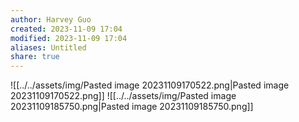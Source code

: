 ```yaml
---
author: Harvey Guo
created: 2023-11-09 17:04
modified: 2023-11-09 17:04
aliases: Untitled
share: true
---
```


![[../../assets/img/Pasted image 20231109170522.png|Pasted image 20231109170522.png]]
![[../../assets/img/Pasted image 20231109185750.png|Pasted image 20231109185750.png]]
